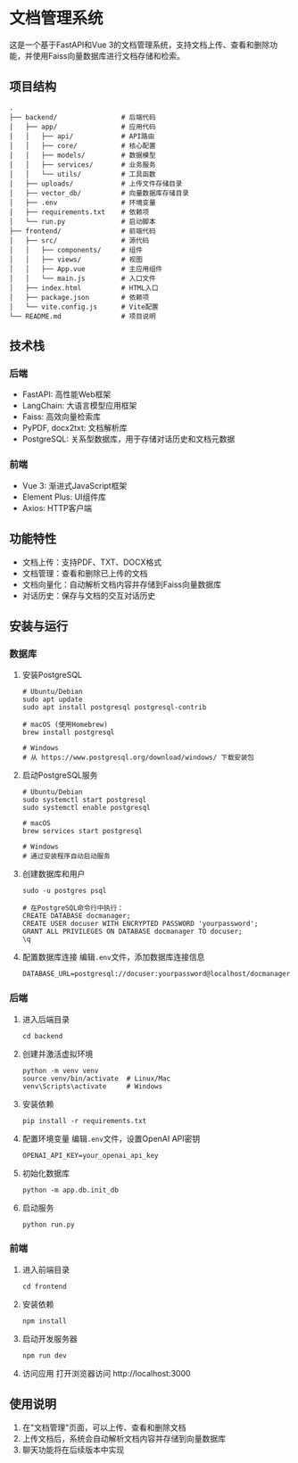 # 文档管理系统

这是一个基于FastAPI和Vue 3的文档管理系统，支持文档上传、查看和删除功能，并使用Faiss向量数据库进行文档存储和检索。

## 项目结构

```
.
├── backend/                # 后端代码
│   ├── app/                # 应用代码
│   │   ├── api/            # API路由
│   │   ├── core/           # 核心配置
│   │   ├── models/         # 数据模型
│   │   ├── services/       # 业务服务
│   │   └── utils/          # 工具函数
│   ├── uploads/            # 上传文件存储目录
│   ├── vector_db/          # 向量数据库存储目录
│   ├── .env                # 环境变量
│   ├── requirements.txt    # 依赖项
│   └── run.py              # 启动脚本
├── frontend/               # 前端代码
│   ├── src/                # 源代码
│   │   ├── components/     # 组件
│   │   ├── views/          # 视图
│   │   ├── App.vue         # 主应用组件
│   │   └── main.js         # 入口文件
│   ├── index.html          # HTML入口
│   ├── package.json        # 依赖项
│   └── vite.config.js      # Vite配置
└── README.md               # 项目说明
```

## 技术栈

### 后端
- FastAPI: 高性能Web框架
- LangChain: 大语言模型应用框架
- Faiss: 高效向量检索库
- PyPDF, docx2txt: 文档解析库
- PostgreSQL: 关系型数据库，用于存储对话历史和文档元数据

### 前端
- Vue 3: 渐进式JavaScript框架
- Element Plus: UI组件库
- Axios: HTTP客户端

## 功能特性

- 文档上传：支持PDF、TXT、DOCX格式
- 文档管理：查看和删除已上传的文档
- 文档向量化：自动解析文档内容并存储到Faiss向量数据库
- 对话历史：保存与文档的交互对话历史

## 安装与运行

### 数据库

1. 安装PostgreSQL
   ```
   # Ubuntu/Debian
   sudo apt update
   sudo apt install postgresql postgresql-contrib

   # macOS (使用Homebrew)
   brew install postgresql

   # Windows
   # 从 https://www.postgresql.org/download/windows/ 下载安装包
   ```

2. 启动PostgreSQL服务
   ```
   # Ubuntu/Debian
   sudo systemctl start postgresql
   sudo systemctl enable postgresql

   # macOS
   brew services start postgresql

   # Windows
   # 通过安装程序自动启动服务
   ```

3. 创建数据库和用户
   ```
   sudo -u postgres psql
   
   # 在PostgreSQL命令行中执行：
   CREATE DATABASE docmanager;
   CREATE USER docuser WITH ENCRYPTED PASSWORD 'yourpassword';
   GRANT ALL PRIVILEGES ON DATABASE docmanager TO docuser;
   \q
   ```

4. 配置数据库连接
   编辑`.env`文件，添加数据库连接信息
   ```
   DATABASE_URL=postgresql://docuser:yourpassword@localhost/docmanager
   ```

### 后端

1. 进入后端目录
   ```
   cd backend
   ```

2. 创建并激活虚拟环境
   ```
   python -m venv venv
   source venv/bin/activate  # Linux/Mac
   venv\Scripts\activate     # Windows
   ```

3. 安装依赖
   ```
   pip install -r requirements.txt
   ```

4. 配置环境变量
   编辑`.env`文件，设置OpenAI API密钥
   ```
   OPENAI_API_KEY=your_openai_api_key
   ```

5. 初始化数据库
   ```
   python -m app.db.init_db
   ```

6. 启动服务
   ```
   python run.py
   ```

### 前端

1. 进入前端目录
   ```
   cd frontend
   ```

2. 安装依赖
   ```
   npm install
   ```

3. 启动开发服务器
   ```
   npm run dev
   ```

4. 访问应用
   打开浏览器访问 http://localhost:3000

## 使用说明

1. 在"文档管理"页面，可以上传、查看和删除文档
2. 上传文档后，系统会自动解析文档内容并存储到向量数据库
3. 聊天功能将在后续版本中实现 